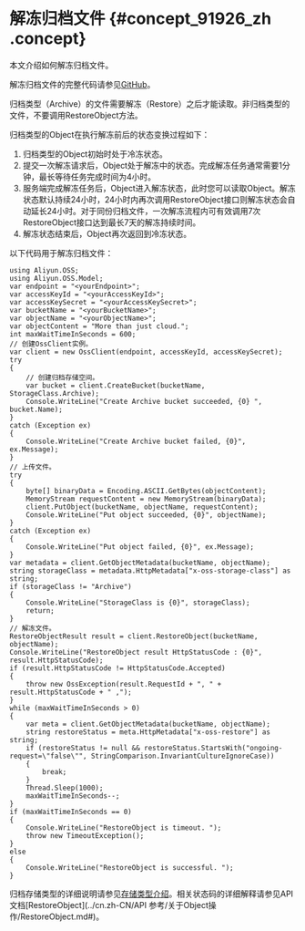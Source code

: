 # 解冻归档文件 {#concept_91926_zh .concept}

本文介绍如何解冻归档文件。

解冻归档文件的完整代码请参见[GitHub](https://github.com/aliyun/aliyun-oss-csharp-sdk/blob/master/samples/Samples/RestoreArchiveObjectSample.cs)。

归档类型（Archive）的文件需要解冻（Restore）之后才能读取。非归档类型的文件，不要调用RestoreObject方法。

归档类型的Object在执行解冻前后的状态变换过程如下：

1.  归档类型的Object初始时处于冷冻状态。
2.  提交一次解冻请求后，Object处于解冻中的状态。完成解冻任务通常需要1分钟，最长等待任务完成时间为4小时。
3.  服务端完成解冻任务后，Object进入解冻状态，此时您可以读取Object。解冻状态默认持续24小时，24小时内再次调用RestoreObject接口则解冻状态会自动延长24小时。对于同份归档文件，一次解冻流程内可有效调用7次RestoreObject接口达到最长7天的解冻持续时间。
4.  解冻状态结束后，Object再次返回到冷冻状态。

以下代码用于解冻归档文件：

``` {#codeblock_nz9_a58_13e}
using Aliyun.OSS;
using Aliyun.OSS.Model;
var endpoint = "<yourEndpoint>";
var accessKeyId = "<yourAccessKeyId>";
var accessKeySecret = "<yourAccessKeySecret>";
var bucketName = "<yourBucketName>";
var objectName = "<yourObjectName>";
var objectContent = "More than just cloud.";
int maxWaitTimeInSeconds = 600;
// 创建OssClient实例。
var client = new OssClient(endpoint, accessKeyId, accessKeySecret);
try
{
    // 创建归档存储空间。
    var bucket = client.CreateBucket(bucketName, StorageClass.Archive);
    Console.WriteLine("Create Archive bucket succeeded, {0} ", bucket.Name);
}
catch (Exception ex)
{
    Console.WriteLine("Create Archive bucket failed, {0}", ex.Message);
}
// 上传文件。
try
{
    byte[] binaryData = Encoding.ASCII.GetBytes(objectContent);
    MemoryStream requestContent = new MemoryStream(binaryData);
    client.PutObject(bucketName, objectName, requestContent);
    Console.WriteLine("Put object succeeded, {0}", objectName);
}
catch (Exception ex)
{
    Console.WriteLine("Put object failed, {0}", ex.Message);
}
var metadata = client.GetObjectMetadata(bucketName, objectName);
string storageClass = metadata.HttpMetadata["x-oss-storage-class"] as string;
if (storageClass != "Archive")
{
    Console.WriteLine("StorageClass is {0}", storageClass);
    return;
}
// 解冻文件。
RestoreObjectResult result = client.RestoreObject(bucketName, objectName);
Console.WriteLine("RestoreObject result HttpStatusCode : {0}", result.HttpStatusCode);
if (result.HttpStatusCode != HttpStatusCode.Accepted)
{
    throw new OssException(result.RequestId + ", " + result.HttpStatusCode + " ,");
}
while (maxWaitTimeInSeconds > 0)
{
    var meta = client.GetObjectMetadata(bucketName, objectName);
    string restoreStatus = meta.HttpMetadata["x-oss-restore"] as string;
    if (restoreStatus != null && restoreStatus.StartsWith("ongoing-request=\"false\"", StringComparison.InvariantCultureIgnoreCase))
    {
        break;
    }
    Thread.Sleep(1000);
    maxWaitTimeInSeconds--;
}
if (maxWaitTimeInSeconds == 0)
{
    Console.WriteLine("RestoreObject is timeout. ");
    throw new TimeoutException();
}
else
{
    Console.WriteLine("RestoreObject is successful. ");
}
```

归档存储类型的详细说明请参见[存储类型介绍](../cn.zh-CN/开发指南/存储类型/存储类型介绍.md#)。相关状态码的详细解释请参见API文档[RestoreObject](../cn.zh-CN/API 参考/关于Object操作/RestoreObject.md#)。

